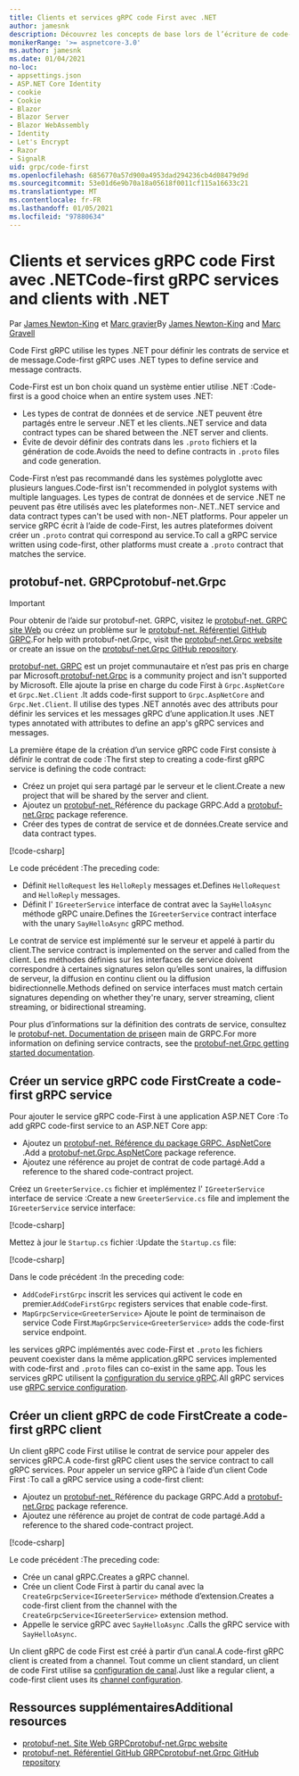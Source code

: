 ```yaml
---
title: Clients et services gRPC code First avec .NET
author: jamesnk
description: Découvrez les concepts de base lors de l’écriture de code-First gRPC avec .NET.
monikerRange: '>= aspnetcore-3.0'
ms.author: jamesnk
ms.date: 01/04/2021
no-loc:
- appsettings.json
- ASP.NET Core Identity
- cookie
- Cookie
- Blazor
- Blazor Server
- Blazor WebAssembly
- Identity
- Let's Encrypt
- Razor
- SignalR
uid: grpc/code-first
ms.openlocfilehash: 6856770a57d900a4953dad294236cb4d08479d9d
ms.sourcegitcommit: 53e01d6e9b70a18a05618f0011cf115a16633c21
ms.translationtype: MT
ms.contentlocale: fr-FR
ms.lasthandoff: 01/05/2021
ms.locfileid: "97880634"
---
```

# <a name="code-first-grpc-services-and-clients-with-net"></a><span data-ttu-id="6cafd-103">Clients et services gRPC code First avec .NET</span><span class="sxs-lookup"><span data-stu-id="6cafd-103">Code-first gRPC services and clients with .NET</span></span>

<span data-ttu-id="6cafd-104">Par [James Newton-King](https://twitter.com/jamesnk) et [Marc gravier](https://twitter.com/marcgravell)</span><span class="sxs-lookup"><span data-stu-id="6cafd-104">By [James Newton-King](https://twitter.com/jamesnk) and [Marc Gravell](https://twitter.com/marcgravell)</span></span>

<span data-ttu-id="6cafd-105">Code First gRPC utilise les types .NET pour définir les contrats de service et de message.</span><span class="sxs-lookup"><span data-stu-id="6cafd-105">Code-first gRPC uses .NET types to define service and message contracts.</span></span>

<span data-ttu-id="6cafd-106">Code-First est un bon choix quand un système entier utilise .NET :</span><span class="sxs-lookup"><span data-stu-id="6cafd-106">Code-first is a good choice when an entire system uses .NET:</span></span>

* <span data-ttu-id="6cafd-107">Les types de contrat de données et de service .NET peuvent être partagés entre le serveur .NET et les clients.</span><span class="sxs-lookup"><span data-stu-id="6cafd-107">.NET service and data contract types can be shared between the .NET server and clients.</span></span>
* <span data-ttu-id="6cafd-108">Évite de devoir définir des contrats dans les `.proto` fichiers et la génération de code.</span><span class="sxs-lookup"><span data-stu-id="6cafd-108">Avoids the need to define contracts in `.proto` files and code generation.</span></span>

<span data-ttu-id="6cafd-109">Code-First n’est pas recommandé dans les systèmes polyglotte avec plusieurs langues.</span><span class="sxs-lookup"><span data-stu-id="6cafd-109">Code-first isn't recommended in polyglot systems with multiple languages.</span></span> <span data-ttu-id="6cafd-110">Les types de contrat de données et de service .NET ne peuvent pas être utilisés avec les plateformes non-.NET.</span><span class="sxs-lookup"><span data-stu-id="6cafd-110">.NET service and data contract types can't be used with non-.NET platforms.</span></span> <span data-ttu-id="6cafd-111">Pour appeler un service gRPC écrit à l’aide de code-First, les autres plateformes doivent créer un `.proto` contrat qui correspond au service.</span><span class="sxs-lookup"><span data-stu-id="6cafd-111">To call a gRPC service written using code-first, other platforms must create a `.proto` contract that matches the service.</span></span>

## <a name="protobuf-netgrpc"></a><span data-ttu-id="6cafd-112">protobuf-net. GRPC</span><span class="sxs-lookup"><span data-stu-id="6cafd-112">protobuf-net.Grpc</span></span>

> [!IMPORTANT]
> <span data-ttu-id="6cafd-113">Pour obtenir de l’aide sur protobuf-net. GRPC, visitez le [protobuf-net. GRPC site Web](https://protobuf-net.github.io/protobuf-net.Grpc/) ou créez un problème sur le [protobuf-net. Référentiel GitHub GRPC](https://github.com/protobuf-net/protobuf-net.Grpc).</span><span class="sxs-lookup"><span data-stu-id="6cafd-113">For help with protobuf-net.Grpc, visit the [protobuf-net.Grpc website](https://protobuf-net.github.io/protobuf-net.Grpc/) or create an issue on the [protobuf-net.Grpc GitHub repository](https://github.com/protobuf-net/protobuf-net.Grpc).</span></span>

<span data-ttu-id="6cafd-114">[protobuf-net. GRPC](https://protobuf-net.github.io/protobuf-net.Grpc/) est un projet communautaire et n’est pas pris en charge par Microsoft.</span><span class="sxs-lookup"><span data-stu-id="6cafd-114">[protobuf-net.Grpc](https://protobuf-net.github.io/protobuf-net.Grpc/) is a community project and isn't supported by Microsoft.</span></span> <span data-ttu-id="6cafd-115">Elle ajoute la prise en charge du code First à `Grpc.AspNetCore` et `Grpc.Net.Client` .</span><span class="sxs-lookup"><span data-stu-id="6cafd-115">It adds code-first support to `Grpc.AspNetCore` and `Grpc.Net.Client`.</span></span> <span data-ttu-id="6cafd-116">Il utilise des types .NET annotés avec des attributs pour définir les services et les messages gRPC d’une application.</span><span class="sxs-lookup"><span data-stu-id="6cafd-116">It uses .NET types annotated with attributes to define an app's gRPC services and messages.</span></span>

<span data-ttu-id="6cafd-117">La première étape de la création d’un service gRPC code First consiste à définir le contrat de code :</span><span class="sxs-lookup"><span data-stu-id="6cafd-117">The first step to creating a code-first gRPC service is defining the code contract:</span></span>

* <span data-ttu-id="6cafd-118">Créez un projet qui sera partagé par le serveur et le client.</span><span class="sxs-lookup"><span data-stu-id="6cafd-118">Create a new project that will be shared by the server and client.</span></span>
* <span data-ttu-id="6cafd-119">Ajoutez un [protobuf-net. ](https://www.nuget.org/packages/protobuf-net.Grpc) Référence du package GRPC.</span><span class="sxs-lookup"><span data-stu-id="6cafd-119">Add a [protobuf-net.Grpc](https://www.nuget.org/packages/protobuf-net.Grpc) package reference.</span></span>
* <span data-ttu-id="6cafd-120">Créer des types de contrat de service et de données.</span><span class="sxs-lookup"><span data-stu-id="6cafd-120">Create service and data contract types.</span></span>

[!code-csharp[](code-first/Contracts.cs)]

<span data-ttu-id="6cafd-121">Le code précédent :</span><span class="sxs-lookup"><span data-stu-id="6cafd-121">The preceding code:</span></span>

* <span data-ttu-id="6cafd-122">Définit `HelloRequest` les `HelloReply` messages et.</span><span class="sxs-lookup"><span data-stu-id="6cafd-122">Defines `HelloRequest` and `HelloReply` messages.</span></span>
* <span data-ttu-id="6cafd-123">Définit l' `IGreeterService` interface de contrat avec la `SayHelloAsync` méthode gRPC unaire.</span><span class="sxs-lookup"><span data-stu-id="6cafd-123">Defines the `IGreeterService` contract interface with the unary `SayHelloAsync` gRPC method.</span></span>

<span data-ttu-id="6cafd-124">Le contrat de service est implémenté sur le serveur et appelé à partir du client.</span><span class="sxs-lookup"><span data-stu-id="6cafd-124">The service contract is implemented on the server and called from the client.</span></span> <span data-ttu-id="6cafd-125">Les méthodes définies sur les interfaces de service doivent correspondre à certaines signatures selon qu’elles sont unaires, la diffusion de serveur, la diffusion en continu client ou la diffusion bidirectionnelle.</span><span class="sxs-lookup"><span data-stu-id="6cafd-125">Methods defined on service interfaces must match certain signatures depending on whether they're unary, server streaming, client streaming, or bidirectional streaming.</span></span>

<span data-ttu-id="6cafd-126">Pour plus d’informations sur la définition des contrats de service, consultez le [protobuf-net. Documentation de prise](https://protobuf-net.github.io/protobuf-net.Grpc/gettingstarted)en main de GRPC.</span><span class="sxs-lookup"><span data-stu-id="6cafd-126">For more information on defining service contracts, see the [protobuf-net.Grpc getting started documentation](https://protobuf-net.github.io/protobuf-net.Grpc/gettingstarted).</span></span>

## <a name="create-a-code-first-grpc-service"></a><span data-ttu-id="6cafd-127">Créer un service gRPC code First</span><span class="sxs-lookup"><span data-stu-id="6cafd-127">Create a code-first gRPC service</span></span>

<span data-ttu-id="6cafd-128">Pour ajouter le service gRPC code-First à une application ASP.NET Core :</span><span class="sxs-lookup"><span data-stu-id="6cafd-128">To add gRPC code-first service to an ASP.NET Core app:</span></span>

* <span data-ttu-id="6cafd-129">Ajoutez un [protobuf-net. Référence du package GRPC. AspNetCore](https://www.nuget.org/packages/protobuf-net.Grpc.AspNetCore) .</span><span class="sxs-lookup"><span data-stu-id="6cafd-129">Add a [protobuf-net.Grpc.AspNetCore](https://www.nuget.org/packages/protobuf-net.Grpc.AspNetCore) package reference.</span></span>
* <span data-ttu-id="6cafd-130">Ajoutez une référence au projet de contrat de code partagé.</span><span class="sxs-lookup"><span data-stu-id="6cafd-130">Add a reference to the shared code-contract project.</span></span>

<span data-ttu-id="6cafd-131">Créez un `GreeterService.cs` fichier et implémentez l' `IGreeterService` interface de service :</span><span class="sxs-lookup"><span data-stu-id="6cafd-131">Create a new `GreeterService.cs` file and implement the `IGreeterService` service interface:</span></span>

[!code-csharp[](code-first/GreeterService.cs?highlight=1)]

<span data-ttu-id="6cafd-132">Mettez à jour le `Startup.cs` fichier :</span><span class="sxs-lookup"><span data-stu-id="6cafd-132">Update the `Startup.cs` file:</span></span>

[!code-csharp[](code-first/Startup.cs?highlight=3,17)]

<span data-ttu-id="6cafd-133">Dans le code précédent :</span><span class="sxs-lookup"><span data-stu-id="6cafd-133">In the preceding code:</span></span>

* <span data-ttu-id="6cafd-134">`AddCodeFirstGrpc` inscrit les services qui activent le code en premier.</span><span class="sxs-lookup"><span data-stu-id="6cafd-134">`AddCodeFirstGrpc` registers services that enable code-first.</span></span>
* <span data-ttu-id="6cafd-135">`MapGrpcService<GreeterService>` Ajoute le point de terminaison de service Code First.</span><span class="sxs-lookup"><span data-stu-id="6cafd-135">`MapGrpcService<GreeterService>` adds the code-first service endpoint.</span></span>

<span data-ttu-id="6cafd-136">les services gRPC implémentés avec code-First et `.proto` les fichiers peuvent coexister dans la même application.</span><span class="sxs-lookup"><span data-stu-id="6cafd-136">gRPC services implemented with code-first and `.proto` files can co-exist in the same app.</span></span> <span data-ttu-id="6cafd-137">Tous les services gRPC utilisent la [configuration du service gRPC](xref:grpc/configuration#configure-services-options).</span><span class="sxs-lookup"><span data-stu-id="6cafd-137">All gRPC services use [gRPC service configuration](xref:grpc/configuration#configure-services-options).</span></span>

## <a name="create-a-code-first-grpc-client"></a><span data-ttu-id="6cafd-138">Créer un client gRPC de code First</span><span class="sxs-lookup"><span data-stu-id="6cafd-138">Create a code-first gRPC client</span></span>

<span data-ttu-id="6cafd-139">Un client gRPC code First utilise le contrat de service pour appeler des services gRPC.</span><span class="sxs-lookup"><span data-stu-id="6cafd-139">A code-first gRPC client uses the service contract to call gRPC services.</span></span> <span data-ttu-id="6cafd-140">Pour appeler un service gRPC à l’aide d’un client Code First :</span><span class="sxs-lookup"><span data-stu-id="6cafd-140">To call a gRPC service using a code-first client:</span></span>

* <span data-ttu-id="6cafd-141">Ajoutez un [protobuf-net. ](https://www.nuget.org/packages/protobuf-net.Grpc) Référence du package GRPC.</span><span class="sxs-lookup"><span data-stu-id="6cafd-141">Add a [protobuf-net.Grpc](https://www.nuget.org/packages/protobuf-net.Grpc) package reference.</span></span>
* <span data-ttu-id="6cafd-142">Ajoutez une référence au projet de contrat de code partagé.</span><span class="sxs-lookup"><span data-stu-id="6cafd-142">Add a reference to the shared code-contract project.</span></span>

[!code-csharp[](code-first/Program.cs?highlight=2,4-5)]

<span data-ttu-id="6cafd-143">Le code précédent :</span><span class="sxs-lookup"><span data-stu-id="6cafd-143">The preceding code:</span></span>

* <span data-ttu-id="6cafd-144">Crée un canal gRPC.</span><span class="sxs-lookup"><span data-stu-id="6cafd-144">Creates a gRPC channel.</span></span>
* <span data-ttu-id="6cafd-145">Crée un client Code First à partir du canal avec la `CreateGrpcService<IGreeterService>` méthode d’extension.</span><span class="sxs-lookup"><span data-stu-id="6cafd-145">Creates a code-first client from the channel with the `CreateGrpcService<IGreeterService>` extension method.</span></span>
* <span data-ttu-id="6cafd-146">Appelle le service gRPC avec `SayHelloAsync` .</span><span class="sxs-lookup"><span data-stu-id="6cafd-146">Calls the gRPC service with `SayHelloAsync`.</span></span>

<span data-ttu-id="6cafd-147">Un client gRPC de code First est créé à partir d’un canal.</span><span class="sxs-lookup"><span data-stu-id="6cafd-147">A code-first gRPC client is created from a channel.</span></span> <span data-ttu-id="6cafd-148">Tout comme un client standard, un client de code First utilise sa [configuration de canal](xref:grpc/configuration#configure-client-options).</span><span class="sxs-lookup"><span data-stu-id="6cafd-148">Just like a regular client, a code-first client uses its [channel configuration](xref:grpc/configuration#configure-client-options).</span></span>

## <a name="additional-resources"></a><span data-ttu-id="6cafd-149">Ressources supplémentaires</span><span class="sxs-lookup"><span data-stu-id="6cafd-149">Additional resources</span></span>

* [<span data-ttu-id="6cafd-150">protobuf-net. Site Web GRPC</span><span class="sxs-lookup"><span data-stu-id="6cafd-150">protobuf-net.Grpc website</span></span>](https://protobuf-net.github.io/protobuf-net.Grpc/)
* [<span data-ttu-id="6cafd-151">protobuf-net. Référentiel GitHub GRPC</span><span class="sxs-lookup"><span data-stu-id="6cafd-151">protobuf-net.Grpc GitHub repository</span></span>](https://github.com/protobuf-net/protobuf-net.Grpc)
